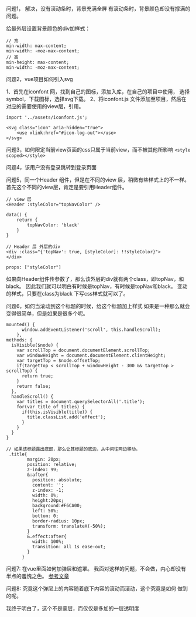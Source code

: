 问题1， 解决，没有滚动条时，背景充满全屏
有滚动条时，背景颜色却没有撑满的问题。

给最外层设置背景颜色的div加样式：
```
// 宽
min-width: max-content;
min-width: -moz-max-content;
// 高
min-height: max-content;
min-width: -moz-max-content;
```

问题2，vue项目如何引入svg

1、首先在iconfont 网，找到自己的图标，添加入库，在自己的项目中使用，
选择symbol，下载图标，选择svg下载。
2、将iconfont.js 文件添加至项目，然后在对应的需要使用的view层，引用。

```
import '../assets/iconfont.js';

<svg class="icon" aria-hidden="true">
    <use xlink:href="#icon-log-out"></use>
</svg>
```


问题3，如何限定当前view页面的css只属于当前view，而不被其他所影响
`<style scoped></style>`

问题4，该用户没有登录跳转到登录页面


问题5，同一个Header 组件，但是在不同的view 层，稍微有些样式上的不一样。
首先这个不同的view层，肯定是要引用Header组件。
```
// view 层
<Header :styleColor="topNavColor" />

data() {
    return {
        topNavColor: 'black'
    }
}
```

```
// Header 层 外层的div
<div :class="{'topNav': true, [styleColor]: !!styleColor}">
</div>

props: ["styleColor"]
```

如果向Header组件传参数了，那么该外层的div就有两个class，即topNav，和black。
因此我们就可以明白有时候是topNav，有时候是topNav和black。
变动的样式，只要在class为black 下写css样式就可以了。

问题6，如何当滚动到这个标题的时候，给这个标题加上样式
如果是一种那么就会变得很简单，但是如果是很多个呢。
```
mounted() {
      window.addEventListener('scroll', this.handleScroll);
    },
methods: {
  isVisible($node) {
    var scrollTop = document.documentElement.scrollTop;
    var windowHeight = document.documentElement.clientHeight;
    var targetTop = $node.offsetTop;
    if(targetTop < scrollTop + windowHeight - 300 && targetTop > scrollTop) {
      return true;
    }
    return false;
  },
  handleScroll() {
    var titles = document.querySelectorAll('.title');
    for(var title of titles) {
      if(this.isVisible(title)) {
        title.classList.add('effect');
      }
    }
  }
}
```

```
// 如果该标题露出底部，那么让其标题的底边，从中间往两边移动。
 .title{  
        margin: 20px;  
        position: relative; 
        z-index: 99;
        &:after{  
          position: absolute;
          content: '';
          z-index: -1;
          width: 0%;
          height:20px;
          background:#F6CA00;
          left: 50%;
          bottom: 0;
          border-radius: 10px;
          transform: translateX(-50%);  
        }
        &.effect:after{
          width: 100%;
          transition: all 1s ease-out;
        }  
      } 
```

问题7: 在vue里面如何加弹层和遮罩。
我面对这样的问题，不会做，内心却没有半点的羞愧之色。
[参考文章](https://juejin.im/post/5adadba66fb9a07ac859fb38)


问题8: 究竟这个弹层上的内容随着底下内容的滚动而滚动，这个究竟是如何
做到的呢。

我终于明白了，这个不是蒙层，而仅仅是多加的一层透明度
